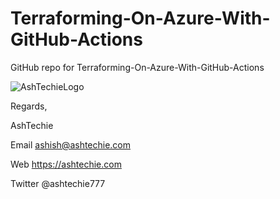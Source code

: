 # Terraforming-On-Azure-With-GitHub-Actions
GitHub repo for Terraforming-On-Azure-With-GitHub-Actions

![AshTechieLogo](https://user-images.githubusercontent.com/110538923/192835546-adf7781c-047d-459c-b358-df853f928cce.png)

Regards,

AshTechie

Email ashish@ashtechie.com

Web https://ashtechie.com

Twitter @ashtechie777
